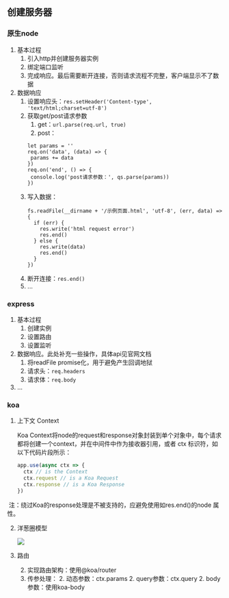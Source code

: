 ## 创建服务器

### 原生node

1. 基本过程
   1. 引入http并创建服务器实例
   2. 绑定端口监听
   3. 完成响应。最后需要断开连接，否则请求流程不完整，客户端显示不了数据
2. 数据响应
   1. 设置响应头：` res.setHeader('Content-type', 'text/html;charset=utf-8') `
   2. 获取get/post请求参数
      1. get：` url.parse(req.url, true) `
      2. post：
      ```
      let params = ''
      req.on('data', (data) => {
       params += data
      })
      req.on('end', () => {
       console.log('post请求参数：', qs.parse(params))
      })
      ```
   3. 写入数据：
      ```
      fs.readFile(__dirname + '/示例页面.html', 'utf-8', (err, data) => {
        if (err) {
          res.write('html request error')
          res.end()
        } else {
          res.write(data)
          res.end()
        }
      })
      ```
   4. 断开连接：` res.end() `
   5. ...

### express

1. 基本过程
   1. 创建实例
   2. 设置路由
   3. 设置监听
2. 数据响应。此处补充一些操作，具体api见官网文档
   1. 将readFile promise化，用于避免产生回调地狱
   2. 请求头：` req.headers `
   3. 请求体：` req.body `
3. ...

### koa

1. 上下文 Context

   Koa Context将node的request和response对象封装到单个对象中，每个请求都将创建一个context，并在中间件中作为接收器引用，或者 ctx 标识符，如以下代码片段所示：

   ```javascript
   app.use(async ctx => {
     ctx // is the Context
     ctx.request // is a Koa Request
     ctx.response // is a Koa Response
   })
   ```

​		注：绕过Koa的response处理是不被支持的，应避免使用如res.end()的node 属性。

2. 洋葱圈模型

   ![](D:\MyProjects\01-WebStudy\09-Node\03-创建服务器\03-koa\img\洋葱圈模型.png)

2. 路由

   2. 实现路由架构：使用@koa/router
   2. 传参处理：
      2. 动态参数：ctx.params
      2. query参数：ctx.query
      2. body参数：使用koa-body


